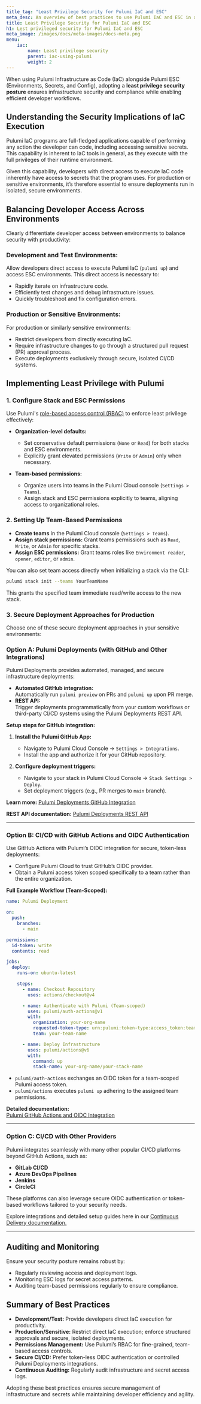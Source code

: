 ```yaml
---
title_tag: "Least Privilege Security for Pulumi IaC and ESC"
meta_desc: An overview of best practices to use Pulumi IaC and ESC in a least privilege environment
title: Least Privilege Security for Pulumi IaC and ESC
h1: Lest privileged security for Pulumi IaC and ESC
meta_image: /images/docs/meta-images/docs-meta.png
menu:
    iac:
        name: Least privilege security
        parent: iac-using-pulumi
        weight: 2
---
```


When using Pulumi Infrastructure as Code (IaC) alongside Pulumi ESC (Environments, Secrets, and Config), adopting a **least privilege security posture** ensures infrastructure security and compliance while enabling efficient developer workflows.

## Understanding the Security Implications of IaC Execution

Pulumi IaC programs are full-fledged applications capable of performing any action the developer can code, including accessing sensitive secrets. This capability is inherent to IaC tools in general, as they execute with the full privileges of their runtime environment.

Given this capability, developers with direct access to execute IaC code inherently have access to secrets that the program uses. For production or sensitive environments, it’s therefore essential to ensure deployments run in isolated, secure environments.

## Balancing Developer Access Across Environments

Clearly differentiate developer access between environments to balance security with productivity:

### Development and Test Environments:

Allow developers direct access to execute Pulumi IaC (`pulumi up`) and access ESC environments. This direct access is necessary to:

- Rapidly iterate on infrastructure code.
- Efficiently test changes and debug infrastructure issues.
- Quickly troubleshoot and fix configuration errors.

### Production or Sensitive Environments:

For production or similarly sensitive environments:

- Restrict developers from directly executing IaC.
- Require infrastructure changes to go through a structured pull request (PR) approval process.
- Execute deployments exclusively through secure, isolated CI/CD systems.

## Implementing Least Privilege with Pulumi

### 1. Configure Stack and ESC Permissions

Use Pulumi's [role-based access control (RBAC)](/docs/pulumi-cloud/access-management/teams/) to enforce least privilege effectively:

- **Organization-level defaults:**
  - Set conservative default permissions (`None` or `Read`) for both stacks and ESC environments.
  - Explicitly grant elevated permissions (`Write` or `Admin`) only when necessary.

- **Team-based permissions:**
  - Organize users into teams in the Pulumi Cloud console (`Settings > Teams`).
  - Assign stack and ESC permissions explicitly to teams, aligning access to organizational roles.

### 2. Setting Up Team-Based Permissions

- **Create teams** in the Pulumi Cloud console (`Settings > Teams`).
- **Assign stack permissions:** Grant teams permissions such as `Read`, `Write`, or `Admin` for specific stacks.
- **Assign ESC permissions:** Grant teams roles like `Environment reader`, `opener`, `editor`, or `admin`.

You can also set team access directly when initializing a stack via the CLI:

```bash
pulumi stack init --teams YourTeamName
```

This grants the specified team immediate read/write access to the new stack.

### 3. Secure Deployment Approaches for Production

Choose one of these secure deployment approaches in your sensitive environments:

### Option A: Pulumi Deployments (with GitHub and Other Integrations)

Pulumi Deployments provides automated, managed, and secure infrastructure deployments:

- **Automated GitHub integration:**  
  Automatically run `pulumi preview` on PRs and `pulumi up` upon PR merge.
- **REST API:**  
  Trigger deployments programmatically from your custom workflows or third-party CI/CD systems using the Pulumi Deployments REST API.

**Setup steps for GitHub integration:**

1. **Install the Pulumi GitHub App:**
   - Navigate to Pulumi Cloud Console → `Settings > Integrations`.
   - Install the app and authorize it for your GitHub repository.

2. **Configure deployment triggers:**
   - Navigate to your stack in Pulumi Cloud Console → `Stack Settings > Deploy`.
   - Set deployment triggers (e.g., PR merges to `main` branch).

**Learn more:** [Pulumi Deployments GitHub Integration](https://www.pulumi.com/docs/iac/using-pulumi/continuous-delivery/github-app/)

**REST API documentation:** [Pulumi Deployments REST API](https://www.pulumi.com/docs/pulumi-cloud/deployments/rest-api/)

---

### Option B: CI/CD with GitHub Actions and OIDC Authentication

Use GitHub Actions with Pulumi’s OIDC integration for secure, token-less deployments:

- Configure Pulumi Cloud to trust GitHub’s OIDC provider.
- Obtain a Pulumi access token scoped specifically to a team rather than the entire organization.

**Full Example Workflow (Team-Scoped):**

```yaml
name: Pulumi Deployment

on:
  push:
    branches:
      - main

permissions:
  id-token: write
  contents: read

jobs:
  deploy:
    runs-on: ubuntu-latest

    steps:
      - name: Checkout Repository
        uses: actions/checkout@v4

      - name: Authenticate with Pulumi (Team-scoped)
        uses: pulumi/auth-actions@v1
        with:
          organization: your-org-name
          requested-token-type: urn:pulumi:token-type:access_token:team
          team: your-team-name

      - name: Deploy Infrastructure
        uses: pulumi/actions@v6
        with:
          command: up
          stack-name: your-org-name/your-stack-name
```

- `pulumi/auth-actions` exchanges an OIDC token for a team-scoped Pulumi access token.
- `pulumi/actions` executes `pulumi up` adhering to the assigned team permissions.

**Detailed documentation:**  
[Pulumi GitHub Actions and OIDC Integration](https://www.pulumi.com/docs/iac/using-pulumi/continuous-delivery/github-actions/)

---

### Option C: CI/CD with Other Providers

Pulumi integrates seamlessly with many other popular CI/CD platforms beyond GitHub Actions, such as:

- **GitLab CI/CD**
- **Azure DevOps Pipelines**
- **Jenkins**
- **CircleCI**

These platforms can also leverage secure OIDC authentication or token-based workflows tailored to your security needs.

Explore integrations and detailed setup guides here in our [Continuous Delivery documentation.](https://www.pulumi.com/docs/iac/using-pulumi/continuous-delivery/)

---

## Auditing and Monitoring

Ensure your security posture remains robust by:

- Regularly reviewing access and deployment logs.
- Monitoring ESC logs for secret access patterns.
- Auditing team-based permissions regularly to ensure compliance.

## Summary of Best Practices

- **Development/Test:** Provide developers direct IaC execution for productivity.
- **Production/Sensitive:** Restrict direct IaC execution; enforce structured approvals and secure, isolated deployments.
- **Permissions Management:** Use Pulumi’s RBAC for fine-grained, team-based access controls.
- **Secure CI/CD:** Prefer token-less OIDC authentication or controlled Pulumi Deployments integrations.
- **Continuous Auditing:** Regularly audit infrastructure and secret access logs.

Adopting these best practices ensures secure management of infrastructure and secrets while maintaining developer efficiency and agility.
